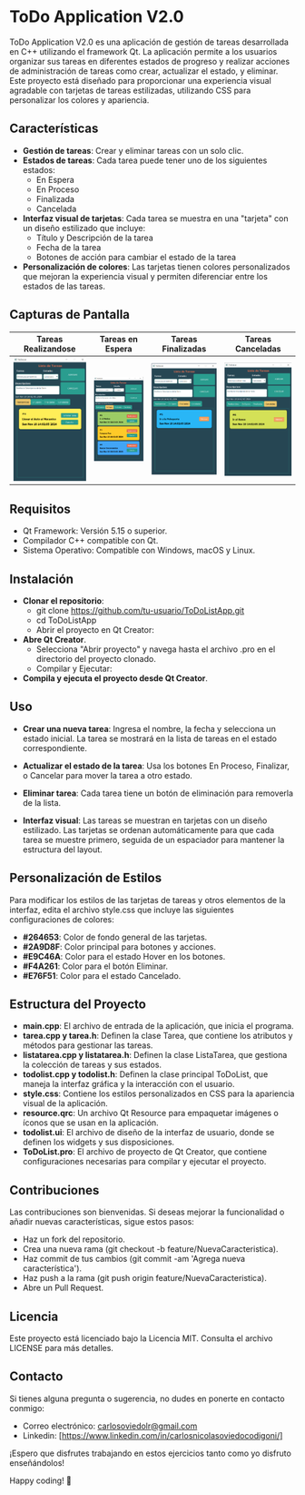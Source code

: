 # ToDo Application V2.0
ToDo Application V2.0 es una aplicación de gestión de tareas desarrollada en C++ utilizando el framework Qt. La aplicación permite a los usuarios organizar sus tareas en diferentes estados de progreso y realizar acciones de administración de tareas como crear, actualizar el estado, y eliminar. Este proyecto está diseñado para proporcionar una experiencia visual agradable con tarjetas de tareas estilizadas, utilizando CSS para personalizar los colores y apariencia.

## Características
- **Gestión de tareas**: Crear y eliminar tareas con un solo clic.
- **Estados de tareas**: Cada tarea puede tener uno de los siguientes estados:
  - En Espera
  - En Proceso
  - Finalizada
  - Cancelada
- **Interfaz visual de tarjetas**: Cada tarea se muestra en una "tarjeta" con un diseño estilizado que incluye:
  - Título y Descripción de la tarea
  - Fecha de la tarea
  - Botones de acción para cambiar el estado de la tarea
- **Personalización de colores**: Las tarjetas tienen colores personalizados que mejoran la experiencia visual y permiten diferenciar entre los estados de las tareas.

## Capturas de Pantalla
| **Tareas Realizandose** | **Tareas en Espera** | **Tareas Finalizadas** | **Tareas Canceladas** |
|---|---|---|---|
| ![Tareas_Realizandose](https://github.com/CarlosOC/ToDoApp/blob/main/imagenes/V2.0/Aplicacion_Realizandose.png) | ![Tareas_EnEspera](https://github.com/CarlosOC/ToDoApp/blob/main/imagenes/V2.0/Aplicacion_EnEspera.png) | ![Tareas_Finalizadas](https://github.com/CarlosOC/ToDoApp/blob/main/imagenes/V2.0/Aplicacion_Finalizada.png) | ![Tareas_Canceladas](https://github.com/CarlosOC/ToDoApp/blob/main/imagenes/V2.0/Aplicacion_Cancelada.png) |


## Requisitos
- Qt Framework: Versión 5.15 o superior.
- Compilador C++ compatible con Qt.
- Sistema Operativo: Compatible con Windows, macOS y Linux.

## Instalación
- **Clonar el repositorio**:
  - git clone https://github.com/tu-usuario/ToDoListApp.git
  - cd ToDoListApp
  - Abrir el proyecto en Qt Creator:
- **Abre Qt Creator**.
  - Selecciona "Abrir proyecto" y navega hasta el archivo .pro en el directorio del proyecto clonado.
  - Compilar y Ejecutar:
- **Compila y ejecuta el proyecto desde Qt Creator**.

## Uso
- **Crear una nueva tarea**:
Ingresa el nombre, la fecha y selecciona un estado inicial.
La tarea se mostrará en la lista de tareas en el estado correspondiente.

- **Actualizar el estado de la tarea**:
Usa los botones En Proceso, Finalizar, o Cancelar para mover la tarea a otro estado.

- **Eliminar tarea**:
Cada tarea tiene un botón de eliminación para removerla de la lista.

- **Interfaz visual**:
Las tareas se muestran en tarjetas con un diseño estilizado.
Las tarjetas se ordenan automáticamente para que cada tarea se muestre primero, seguida de un espaciador para mantener la estructura del layout.

## Personalización de Estilos
Para modificar los estilos de las tarjetas de tareas y otros elementos de la interfaz, edita el archivo style.css que incluye las siguientes configuraciones de colores:

- **#264653**: Color de fondo general de las tarjetas.
- **#2A9D8F**: Color principal para botones y acciones.
- **#E9C46A**: Color para el estado Hover en los botones.
- **#F4A261**: Color para el botón Eliminar.
- **#E76F51**: Color para el estado Cancelado.

## Estructura del Proyecto
- **main.cpp**: El archivo de entrada de la aplicación, que inicia el programa.
- **tarea.cpp y tarea.h**: Definen la clase Tarea, que contiene los atributos y métodos para gestionar las tareas.
- **listatarea.cpp y listatarea.h**: Definen la clase ListaTarea, que gestiona la colección de tareas y sus estados.
- **todolist.cpp y todolist.h**: Definen la clase principal ToDoList, que maneja la interfaz gráfica y la interacción con el usuario.
- **style.css**: Contiene los estilos personalizados en CSS para la apariencia visual de la aplicación.
- **resource.qrc**: Un archivo Qt Resource para empaquetar imágenes o íconos que se usan en la aplicación.
- **todolist.ui**: El archivo de diseño de la interfaz de usuario, donde se definen los widgets y sus disposiciones.
- **ToDoList.pro**: El archivo de proyecto de Qt Creator, que contiene configuraciones necesarias para compilar y ejecutar el proyecto.

## Contribuciones
Las contribuciones son bienvenidas. Si deseas mejorar la funcionalidad o añadir nuevas características, sigue estos pasos:

- Haz un fork del repositorio.
- Crea una nueva rama (git checkout -b feature/NuevaCaracteristica).
- Haz commit de tus cambios (git commit -am 'Agrega nueva característica').
- Haz push a la rama (git push origin feature/NuevaCaracteristica).
- Abre un Pull Request.

## Licencia
Este proyecto está licenciado bajo la Licencia MIT. Consulta el archivo LICENSE para más detalles.

## Contacto

Si tienes alguna pregunta o sugerencia, no dudes en ponerte en contacto conmigo:

- Correo electrónico: carlosoviedolr@gmail.com
- Linkedin: [https://www.linkedin.com/in/carlosnicolasoviedocodigoni/]

¡Espero que disfrutes trabajando en estos ejercicios tanto como yo disfruto enseñándolos!

Happy coding! 🚀
